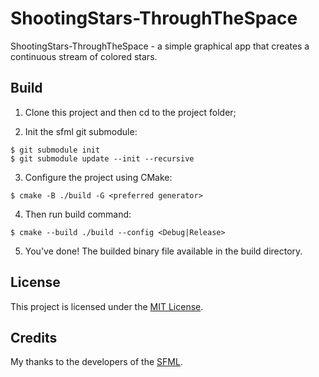 # ShootingStars-ThroughTheSpace

ShootingStars-ThroughTheSpace - a simple graphical app that creates a continuous stream of colored stars.

## Build

1. Clone this project and then cd to the project folder;

2. Init the sfml git submodule:
```
$ git submodule init
$ git submodule update --init --recursive
```

3. Configure the project using CMake:
```
$ cmake -B ./build -G <preferred generator>
```

4. Then run build command:
```
$ cmake --build ./build --config <Debug|Release>
```

5. You've done! The builded binary file available in the build directory.

## License

This project is licensed under the [MIT License](LICENSE).

## Credits

My thanks to the developers of the [SFML](https://github.com/SFML/SFML).